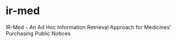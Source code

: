 # ir-med
IR-Med - An Ad Hoc Information Retrieval Approach for Medicines’ Purchasing Public Notices
